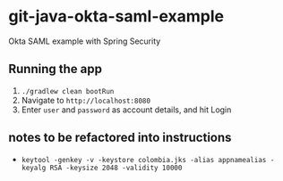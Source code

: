 # git-java-okta-saml-example
Okta SAML example with Spring Security

## Running the app

1. `./gradlew clean bootRun`
1. Navigate to `http://localhost:8080`
1. Enter `user` and `password` as account details, and hit Login

## notes to be refactored into instructions

- `keytool -genkey -v -keystore colombia.jks -alias appnamealias -keyalg RSA -keysize 2048 -validity 10000`